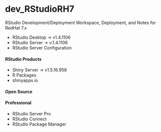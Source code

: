 # dev_RStudioRH7
RStudio Development/Deployment Workspace, Deployment, and Notes for RedHat 7.x
- RStudio Desktop -> v1.4.1106
- RStudio Server -> v.1.4.1106
- RStudio Server Configuration

#### RStudio Products
- Shiny Server -> v1.5.16.958
- R Packages
- shinyapps.io <br/>

#### Open Source

#### Professional
- RStudio Server Pro
- RStudio Connect
- RStudio Package Manager
